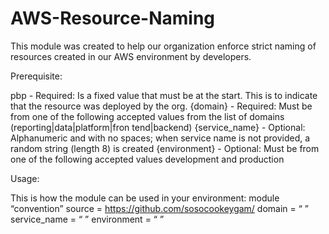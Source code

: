 # AWS-Resource-Naming
This module was created to help our organization enforce strict naming of resources created in our AWS environment by developers.

Prerequisite:

pbp - Required: Is a fixed value that must be at the start. This is to indicate that the resource was deployed by the org. 
{domain} - Required: Must be from one of the following accepted values from the list of domains (reporting|data|platform|fron tend|backend) 
{service_name} - Optional: Alphanumeric and with no spaces; when service name is not provided, a random string (length 8) is created 
{environment} - Optional: Must be from one of the following accepted values development and production

Usage:

This is how the module can be used in your environment:
module “convention”
source = https://github.com/sosocookeygam/
domain = “ ”
service_name = “ ”
environment = “ ”

